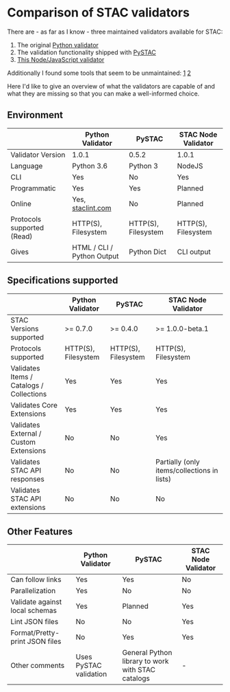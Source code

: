 # Comparison of STAC validators

There are - as far as I know - three maintained validators available for STAC:

1. The original [Python validator](https://github.com/sparkgeo/stac-validator)
3. The validation functionality shipped with [PySTAC](https://github.com/stac-utils/pystac)
4. [This Node/JavaScript validator](https://github.com/stac-utils/stac-node-validator)

Additionally I found some tools that seem to be unmaintained: [1](https://github.com/brianbancroft/stac-validator-cli) [2](https://github.com/JamesOConnor/stac-validator)

Here I'd like to give an overview of what the validators are capable of and what they are missing so that you can make a well-informed choice.

## Environment

|                            | Python Validator                           | PySTAC              | STAC Node Validator |
| :------------------------- | ------------------------------------------ | ------------------- | ------------------- |
| Validator Version          | 1.0.1                                      | 0.5.2               | 1.0.1               |
| Language                   | Python 3.6                                 | Python 3            | NodeJS              |
| CLI                        | Yes                                        | No                  | Yes                 |
| Programmatic               | Yes                                        | Yes                 | Planned             |
| Online                     | Yes, [staclint.com](https://staclint.com/) | No                  | Planned             |
| Protocols supported (Read) | HTTP(S), Filesystem                        | HTTP(S), Filesystem | HTTP(S), Filesystem |
| Gives                      | HTML / CLI / Python Output                 | Python Dict         | CLI output          |

## Specifications supported

|                                          | Python Validator    | PySTAC              | STAC Node Validator                         |
| ---------------------------------------- | ------------------- | ------------------- | ------------------------------------------- |
| STAC Versions supported                  | >= 0.7.0            | >= 0.4.0            | >= 1.0.0-beta.1                             |
| Protocols supported                      | HTTP(S), Filesystem | HTTP(S), Filesystem | HTTP(S), Filesystem                         |
| Validates Items / Catalogs / Collections | Yes                 | Yes                 | Yes                                         |
| Validates Core Extensions                | Yes                 | Yes                 | Yes                                         |
| Validates External / Custom Extensions   | No                  | No                  | Yes                                         |
| Validates STAC API responses             | No                  | No                  | Partially (only items/collections in lists) |
| Validates STAC API extensions            | No                  | No                  | No                                          |

## Other Features

|                                | Python Validator       | PySTAC                                            | STAC Node Validator |
| :----------------------------- | ---------------------- | ------------------------------------------------- | ------------------- |
| Can follow links               | Yes                    | Yes                                               | No                  |
| Parallelization                | Yes                    | No                                                | No                  |
| Validate against local schemas | Yes                    | Planned                                           | Yes                 |
| Lint JSON files                | No                     | No                                                | Yes                 |
| Format/Pretty-print JSON files | No                     | Yes                                               | Yes                 |
| Other comments                 | Uses PySTAC validation | General Python library to work with STAC catalogs | -                   |
